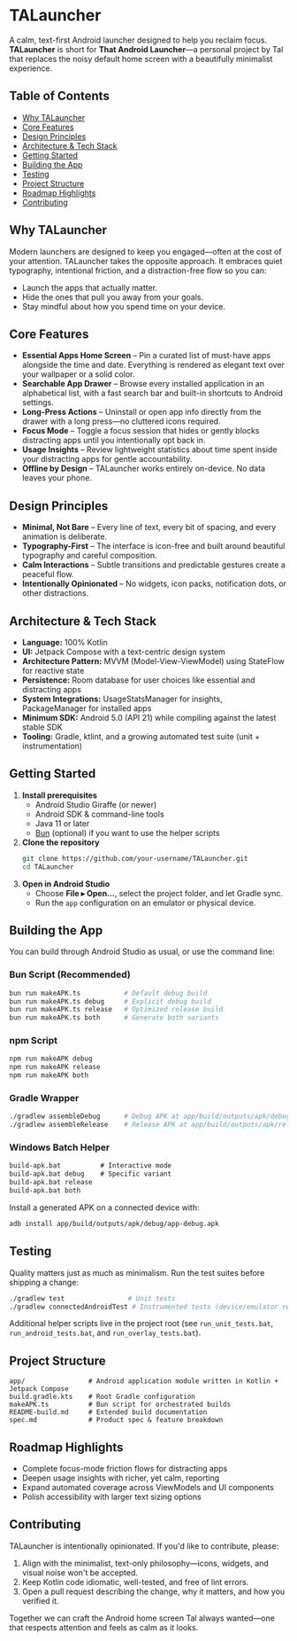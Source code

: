 # TALauncher

A calm, text-first Android launcher designed to help you reclaim focus. **TALauncher** is short for **That Android Launcher**—a personal project by Tal that replaces the noisy default home screen with a beautifully minimalist experience.

## Table of Contents
- [Why TALauncher](#why-talauncher)
- [Core Features](#core-features)
- [Design Principles](#design-principles)
- [Architecture & Tech Stack](#architecture--tech-stack)
- [Getting Started](#getting-started)
- [Building the App](#building-the-app)
- [Testing](#testing)
- [Project Structure](#project-structure)
- [Roadmap Highlights](#roadmap-highlights)
- [Contributing](#contributing)

## Why TALauncher
Modern launchers are designed to keep you engaged—often at the cost of your attention. TALauncher takes the opposite approach. It embraces quiet typography, intentional friction, and a distraction-free flow so you can:

- Launch the apps that actually matter.
- Hide the ones that pull you away from your goals.
- Stay mindful about how you spend time on your device.

## Core Features
- **Essential Apps Home Screen** – Pin a curated list of must-have apps alongside the time and date. Everything is rendered as elegant text over your wallpaper or a solid color.
- **Searchable App Drawer** – Browse every installed application in an alphabetical list, with a fast search bar and built-in shortcuts to Android settings.
- **Long-Press Actions** – Uninstall or open app info directly from the drawer with a long press—no cluttered icons required.
- **Focus Mode** – Toggle a focus session that hides or gently blocks distracting apps until you intentionally opt back in.
- **Usage Insights** – Review lightweight statistics about time spent inside your distracting apps for gentle accountability.
- **Offline by Design** – TALauncher works entirely on-device. No data leaves your phone.

## Design Principles
- **Minimal, Not Bare** – Every line of text, every bit of spacing, and every animation is deliberate.
- **Typography-First** – The interface is icon-free and built around beautiful typography and careful composition.
- **Calm Interactions** – Subtle transitions and predictable gestures create a peaceful flow.
- **Intentionally Opinionated** – No widgets, icon packs, notification dots, or other distractions.

## Architecture & Tech Stack
- **Language:** 100% Kotlin
- **UI:** Jetpack Compose with a text-centric design system
- **Architecture Pattern:** MVVM (Model-View-ViewModel) using StateFlow for reactive state
- **Persistence:** Room database for user choices like essential and distracting apps
- **System Integrations:** UsageStatsManager for insights, PackageManager for installed apps
- **Minimum SDK:** Android 5.0 (API 21) while compiling against the latest stable SDK
- **Tooling:** Gradle, ktlint, and a growing automated test suite (unit + instrumentation)

## Getting Started
1. **Install prerequisites**
   - Android Studio Giraffe (or newer)
   - Android SDK & command-line tools
   - Java 11 or later
   - [Bun](https://bun.sh/) (optional) if you want to use the helper scripts
2. **Clone the repository**
   ```bash
   git clone https://github.com/your-username/TALauncher.git
   cd TALauncher
   ```
3. **Open in Android Studio**
   - Choose **File ▸ Open…**, select the project folder, and let Gradle sync.
   - Run the `app` configuration on an emulator or physical device.

## Building the App
You can build through Android Studio as usual, or use the command line:

### Bun Script (Recommended)
```bash
bun run makeAPK.ts           # Default debug build
bun run makeAPK.ts debug     # Explicit debug build
bun run makeAPK.ts release   # Optimized release build
bun run makeAPK.ts both      # Generate both variants
```

### npm Script
```bash
npm run makeAPK debug
npm run makeAPK release
npm run makeAPK both
```

### Gradle Wrapper
```bash
./gradlew assembleDebug      # Debug APK at app/build/outputs/apk/debug/
./gradlew assembleRelease    # Release APK at app/build/outputs/apk/release/
```

### Windows Batch Helper
```cmd
build-apk.bat          # Interactive mode
build-apk.bat debug    # Specific variant
build-apk.bat release
build-apk.bat both
```

Install a generated APK on a connected device with:
```bash
adb install app/build/outputs/apk/debug/app-debug.apk
```

## Testing
Quality matters just as much as minimalism. Run the test suites before shipping a change:

```bash
./gradlew test                # Unit tests
./gradlew connectedAndroidTest # Instrumented tests (device/emulator required)
```
Additional helper scripts live in the project root (see `run_unit_tests.bat`, `run_android_tests.bat`, and `run_overlay_tests.bat`).

## Project Structure
```
app/                # Android application module written in Kotlin + Jetpack Compose
build.gradle.kts    # Root Gradle configuration
makeAPK.ts          # Bun script for orchestrated builds
README-build.md     # Extended build documentation
spec.md             # Product spec & feature breakdown
```

## Roadmap Highlights
- Complete focus-mode friction flows for distracting apps
- Deepen usage insights with richer, yet calm, reporting
- Expand automated coverage across ViewModels and UI components
- Polish accessibility with larger text sizing options

## Contributing
TALauncher is intentionally opinionated. If you'd like to contribute, please:

1. Align with the minimalist, text-only philosophy—icons, widgets, and visual noise won't be accepted.
2. Keep Kotlin code idiomatic, well-tested, and free of lint errors.
3. Open a pull request describing the change, why it matters, and how you verified it.

Together we can craft the Android home screen Tal always wanted—one that respects attention and feels as calm as it looks.
